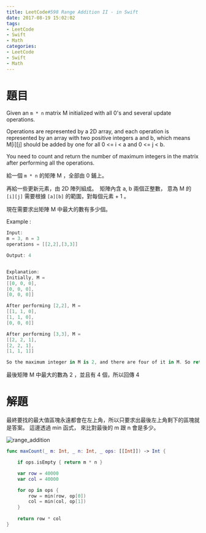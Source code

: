 ```yaml
---
title: LeetCode#598 Range Addition II - in Swift
date: 2017-08-19 15:02:02
tags:
- LeetCode
- Swift
- Math
categories: 
- LeetCode
- Swift
- Math
---
```


# 題目
Given an `m * n` matrix M initialized with all 0's and several update operations.

Operations are represented by a 2D array, and each operation is represented by an array with two positive integers a and b, which means M[i][j] should be added by one for all 0 <= i < a and 0 <= j < b.

You need to count and return the number of maximum integers in the matrix after performing all the operations.

給一個 `m * n` 的矩陣 M ，全部由 0 鋪上。

再給一些更新元素，由 2D 陣列組成。　矩陣內含 a, b 兩個正整數，
意為 M 的 `[i][j]` 需要根據 `[a][b]` 的範圍，對每個元素 + 1 。

現在需要求出矩陣 M 中最大的數有多少個。

Example :
``` swift
Input:
m = 3, n = 3
operations = [[2,2],[3,3]]

Output: 4


Explanation:
Initially, M =
[[0, 0, 0],
[0, 0, 0],
[0, 0, 0]]

After performing [2,2], M =
[[1, 1, 0],
[1, 1, 0],
[0, 0, 0]]

After performing [3,3], M =
[[2, 2, 1],
[2, 2, 1],
[1, 1, 1]]

So the maximum integer in M is 2, and there are four of it in M. So return 4.
```

最後矩陣 M 中最大的數為 2 ，並且有 4 個，所以回傳 4

# 解題
最終要找的最大值區塊永遠都會在左上角，所以只要求出最後左上角剩下的區塊就是答案。
這邊透過 min 函式， 來比對最後的 m 跟 n 會是多少。

![range_addition](leetcode-598/range_addition.gif)

``` swift
func maxCount(_ m: Int, _ n: Int, _ ops: [[Int]]) -> Int {

    if ops.isEmpty { return m * n }

    var row = 40000
    var col = 40000

    for op in ops {
        row = min(row, op[0])
        col = min(col, op[1])
    }
    
    return row * col
}
```